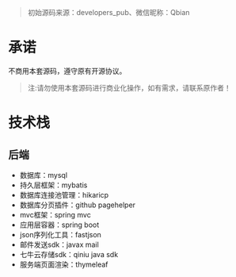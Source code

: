 > 初始源码来源：developers_pub、微信昵称：Qbian


# 承诺
不商用本套源码，遵守原有开源协议。
>注:请勿使用本套源码进行商业化操作，如有需求，请联系原作者！ 


# 技术栈

## 后端

- 数据库：mysql
- 持久层框架：mybatis
- 数据库连接池管理：hikaricp
- 数据库分页插件：github pagehelper
- mvc框架：spring mvc
- 应用层容器：spring boot
- json序列化工具：fastjson
- 邮件发送sdk：javax mail
- 七牛云存储sdk：qiniu java sdk
- 服务端页面渲染：thymeleaf

